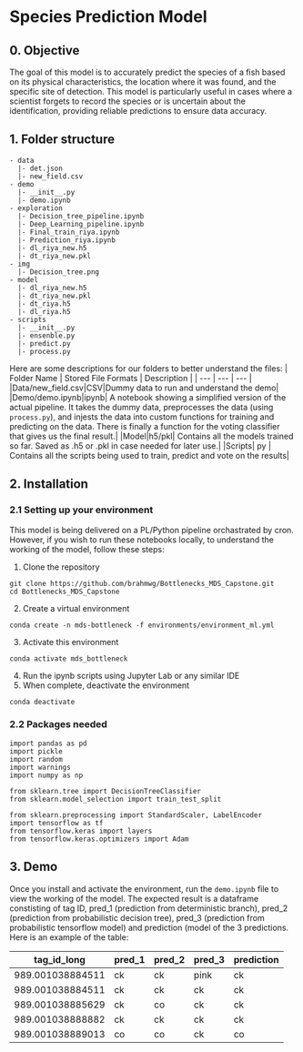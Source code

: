 # Species Prediction Model
## 0. Objective
The goal of this model is to accurately predict the species of a fish based on its physical characteristics, the location where it was found, and the specific site of detection. This model is particularly useful in cases where a scientist forgets to record the species or is uncertain about the identification, providing reliable predictions to ensure data accuracy.

## 1. Folder structure

```
- data
  |- det.json      
  |- new_field.csv
- demo
  |- __init__.py
  |- demo.ipynb
- exploration
  |- Decision_tree_pipeline.ipynb 
  |- Deep_Learning_pipeline.ipynb
  |- Final_train_riya.ipynb
  |- Prediction_riya.ipynb
  |- dl_riya_new.h5
  |- dt_riya_new.pkl
- img
  |- Decision_tree.png
- model
  |- dl_riya_new.h5
  |- dt_riya_new.pkl
  |- dt_riya.h5
  |- dl_riya.h5            
- scripts
  |- __init__.py
  |- ensenble.py
  |- predict.py
  |- process.py
```
Here are some descriptions for our folders to better understand the files:
| Folder Name | Stored File Formats | Description |
| --- | --- | --- |
|Data/new_field.csv|CSV|Dummy data to run and understand the demo|
|Demo/demo.ipynb|ipynb| A notebook showing a simplified version of the actual pipeline. It takes the dummy data, preprocesses the data (using `process.py`), and injests the data into custom functions for training and predicting on the data. There is finally a function for the voting classifier that gives us the final result.|
|Model|h5/pkl| Contains all the models trained so far. Saved as .h5 or .pkl in case needed for later use.|
|Scripts| py | Contains all the scripts being used to train, predict and vote on the results|


## 2. Installation

### 2.1 Setting up your environment
This model is being delivered on a PL/Python pipeline orchastrated by cron. However, if you wish to run these notebooks locally, to understand the working of the model, follow these steps:
1. Clone the repository
```
git clone https://github.com/brahmwg/Bottlenecks_MDS_Capstone.git
cd Bottlenecks_MDS_Capstone
```
2. Create a virtual environment
```
conda create -n mds-bottleneck -f environments/environment_ml.yml
```
3. Activate this environment
```
conda activate mds_bottleneck
```
4. Run the ipynb scripts using Jupyter Lab or any similar IDE
5. When complete, deactivate the environment
```
conda deactivate
```

### 2.2 Packages needed
```
import pandas as pd
import pickle
import random
import warnings
import numpy as np

from sklearn.tree import DecisionTreeClassifier
from sklearn.model_selection import train_test_split

from sklearn.preprocessing import StandardScaler, LabelEncoder
import tensorflow as tf
from tensorflow.keras import layers
from tensorflow.keras.optimizers import Adam
```

## 3. Demo

Once you install and activate the environment, run the `demo.ipynb` file to view the working of the model. The expected result is a dataframe constisting of tag ID, pred_1 (prediction from deterministic branch), pred_2 (prediction from probabilistic decision tree), pred_3 (prediction from probabilistic tensorflow model) and prediction (model of the 3 predictions. Here is an example of the table:

| tag_id_long      | pred_1 | pred_2 | pred_3 | prediction |
|------------------|--------|--------|--------|------------|
| 989.001038884511 | ck     | ck     | pink     | ck         |
| 989.001038884511 | ck     | ck     | ck     | ck         |
| 989.001038885629 | ck     | co     | ck     | ck         |
| 989.001038888882 | ck     | ck     | ck     | ck         |
| 989.001038889013 | co     | co     | ck     | co         |


